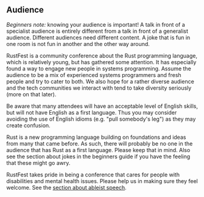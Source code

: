 ## Audience

*Beginners note:* knowing your audience is important! A talk in front of a
specialist audience is entirely different from a talk in front of a generalist
audience. Different audiences need different content. A joke that is fun in one
room is not fun in another and the other way around.

RustFest is a community conference about the Rust programming language, which
is relatively young, but has gathered some attention. It has especially found a
way to engage new people in systems programming. Assume the audience to be a
mix of experienced systems programmers and fresh people and try to cater to
both. We also hope for a rather diverse audience and the tech communities we interact with
tend to take diversity seriously (more on that later).

Be aware that many attendees will have an acceptable level of English skills,
but will not have English as a first language. Thus you may consider avoiding
the use of English idioms (e.g. "pull somebody's leg") as they may create
confusion.

Rust is a new programming language building on foundations and ideas from many
that came before.
As such, there will probably be no one in the audience that has Rust as a first
language. Please keep that in mind. Also see the section about jokes in the
beginners guide if you have the feeling that these might go awry.

RustFest takes pride in being a conference that cares for people with
disabilities and mental health issues. Please help us in making sure they feel
welcome. See the [section about ableist speech](3-ableism.md).
